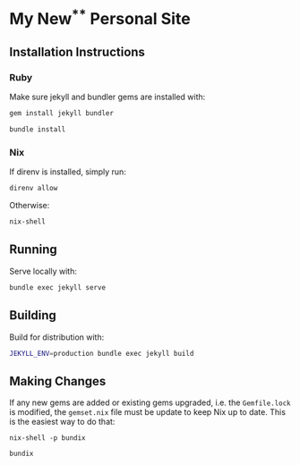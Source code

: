 # My New<sup>\*\*</sup> Personal Site
## Installation Instructions
### Ruby

Make sure jekyll and bundler gems are installed with:

```bash
gem install jekyll bundler

bundle install
```

### Nix
If direnv is installed, simply run:
```bash
direnv allow
```

Otherwise:
```bash
nix-shell
```

## Running
Serve locally with:

```bash
bundle exec jekyll serve
```

## Building

Build for distribution with:

```bash
JEKYLL_ENV=production bundle exec jekyll build
```

## Making Changes
If any new gems are added or existing gems upgraded, i.e. the `Gemfile.lock` is modified, the `gemset.nix` file must be update to keep Nix up to date. This is the easiest way to do that:
```
nix-shell -p bundix

bundix
```
